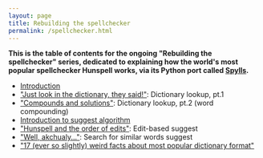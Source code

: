 ```yaml
---
layout: page
title: Rebuilding the spellchecker
permalink: /spellchecker.html
---
```


**This is the table of contents for the ongoing "Rebuilding the spellchecker" series, dedicated to explaining how the world's most popular spellchecker Hunspell works, via its Python port called [Spylls](/blog/https://github.com/zverok/spylls).**

* [Introduction](/blog/2021-01-05-spellchecker-1.html)
* ["Just look in the dictionary, they said!"](/blog/2021-01-09-spellchecker-2.html): Dictionary lookup, pt.1
* ["Compounds and solutions"](/blog/2021-01-14-spellchecker-3.html): Dictionary lookup, pt.2 (word compounding)
* [Introduction to suggest algorithm](/blog/2021-01-21-spellchecker-4.html)
* ["Hunspell and the order of edits"](/blog/2021-01-28-spellchecker-5.html): Edit-based suggest
* ["Well, akchualy..."](/blog/2021-02-10-spellchecker-6.html): Search for similar words suggest
* ["17 (ever so slightly) weird facts about most popular dictionary format"](/blog/2021-03-16-spellchecking-dictionaries.html)
